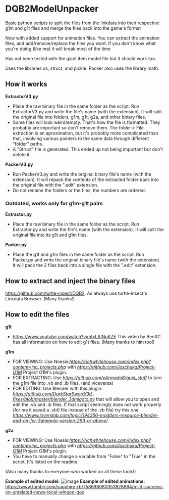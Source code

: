 # DQB2ModelUnpacker
Basic python scripts to split the files from the linkdata into their respective g1m and g1t files and merge the files back into the game's format

Now with added support for animation files. You can extract the animation files, and add/remove/replace the files you want. If you don't know what you're doing (like me) it will break most of the time

Has not been tested with the giant item model file but it should work too.

Uses the libraries os, struct, and pickle. Packer also uses the library math.

## How it works

**ExtractorV3.py**
- Place the raw binary file in the same folder as the script. Run ExtractorV3.py and write the file's name (with the extension). It will split the original file into folders, g1m, g1t, g2a, and other binary files.
- Some files will look weird/empty. That's how the file is formatted. They probably are important so don't remove them. The folder-> File extraction is an aproximation, but it's probably more complicated than that, involving various pointers to the same data through different "folder" paths.
- A "Struct" file is generated. This ended up not being important but don't delete it. 

**PackerV3.py**
- Run PackerV3.py and write the original binary file's name (with the extension). It will repack the contents of the extracted folder back into the original file with the ".edit" extension.
- Do not rename the folders or the files, the numbers are ordered.
  
### Outdated, works only for g1m-g1t pairs
  
**Extractor.py**
- Place the raw binary file in the same folder as the script. Run Extractor.py and write the file's name (with the extension). It will split the original file into its g1t and g1m files.

**Packer.py**
- Place the g1t and g1m files in the same folder as the script. Run Packer.py and write the original binary file's name (with the extension). It will pack the 2 files back into a single file with the ".edit" extension.

## How to extract and inject the binary files

https://github.com/turtle-insect/DQB2. As always use turtle-insect's Linkdata Browser. (Many thanks!)

## How to edit the files

**g1t**
- https://www.youtube.com/watch?v=htxLAINoKZE This video by BenXC has all information on how to edit g1t files. (Many thanks to him too!)

**g1m**
- FOR VIEWING: Use Noesis:*https://richwhitehouse.com/index.php?content=inc_projects.php* with *https://github.com/Joschuka/Project-G1M* Project G1M's plugin.
- FOR EXTRACTING: Use *https://github.com/eArmada8/gust_stuff* to turn the g1m file into .vb and .ib files. (and viceversa)
- FOR EDITING: Use Blender with this plugin: *https://github.com/DarkStarSword/3d-fixes/blob/master/blender_3dmigoto.py* that will allow you to open and edit the .vb and .ib files. If that script seemingly does not work properly (for me it saved a .vb0 file instead of the .vb file) try this one *https://www.loverslab.com/topic/194350-modders-resource-blender-add-on-for-3dmigoto-version-293-or-above/*.

**g2a**
- FOR VIEWING: Use Noesis:*https://richwhitehouse.com/index.php?content=inc_projects.php* with *https://github.com/Joschuka/Project-G1M* Project G1M's plugin.
- You have to manually change a variable from "False" to "True" in the script. It's listed on the readme.

  
(Also many thanks to everyone who worked on all these tools!)

**Example of edited model:**
![image](https://github.com/Sapphire645/DQB2ModelUnpacker/assets/167467641/e7c3636e-7131-4181-8d84-d6e5a7aea957)
**Example of edited animations:**
<br>https://www.tumblr.com/sapphire-rb/758698080353828864/mild-success-on-unrelated-news-local-winged-god
